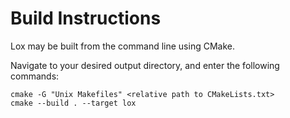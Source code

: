 # Build Instructions

Lox may be built from the command line using CMake.

Navigate to your desired output directory, and enter the following commands:

```
cmake -G "Unix Makefiles" <relative path to CMakeLists.txt>
cmake --build . --target lox
```
